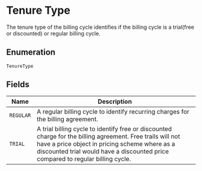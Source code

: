 
# Tenure Type

The tenure type of the billing cycle identifies if the billing cycle is a trial(free or discounted) or regular billing cycle.

## Enumeration

`TenureType`

## Fields

| Name | Description |
|  --- | --- |
| `REGULAR` | A regular billing cycle to identify recurring charges for the billing agreement. |
| `TRIAL` | A trial billing cycle to identify free or discounted charge for the billing agreement. Free trails will not have a price object in pricing scheme where as a discounted trial would have a discounted price compared to regular billing cycle. |

